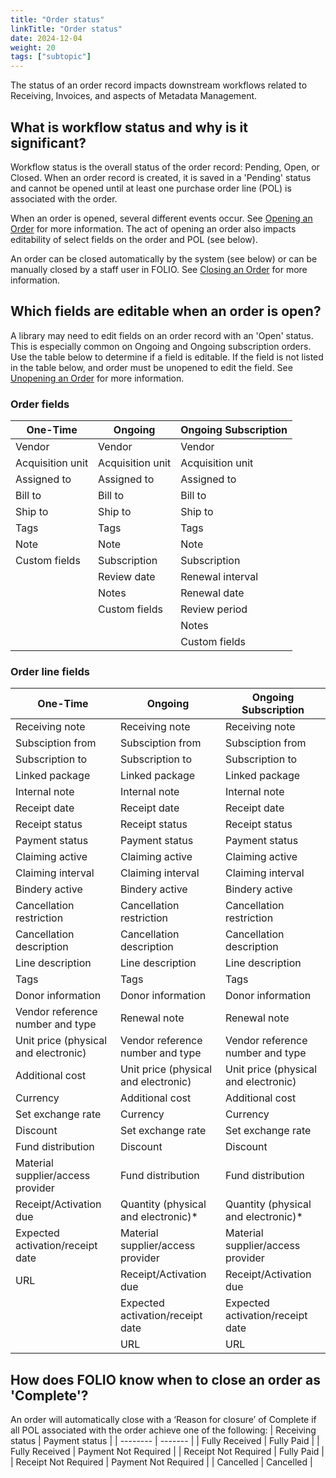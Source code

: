 ```yaml
---
title: "Order status"
linkTitle: "Order status"
date: 2024-12-04
weight: 20
tags: ["subtopic"]
---
```


The status of an order record impacts downstream workflows related to Receiving, Invoices, and aspects of Metadata Management.

## What is workflow status and why is it significant?
Workflow status is the overall status of the order record: Pending, Open, or Closed. When an order record is created, it is saved in a 'Pending' status and cannot be opened until at least one purchase order line (POL) is associated with the order.

When an order is opened, several different events occur. See [Opening an Order](../../orders/#opening-an-order) for more information. The act of opening an order also impacts editability of select fields on the order and POL (see below).

An order can be closed automatically by the system (see below) or can be manually closed by a staff user in FOLIO. See [Closing an Order](../../orders/#closing-an-order) for more information.

## Which fields are editable when an order is open?
A library may need to edit fields on an order record with an 'Open' status. This is especially common on Ongoing and Ongoing subscription orders. Use the table below to determine if a field is editable. If the field is not listed in the table below, and order must be unopened to edit the field. See [Unopening an Order](../../orders/#unopening-an-order) for more information.

### Order fields
| One-Time   | Ongoing | Ongoing Subscription |
| -------- | ------- | ------- |
| Vendor |  Vendor   |  Vendor   |
| Acquisition unit |   Acquisition unit   |  Acquisition unit   |
| Assigned to |   Assigned to   |   Assigned to   |
| Bill to   |  Bill to   |  Bill to   |
| Ship to  |   Ship to   |  Ship to   |
| Tags  |  Tags  |  Tags  |
| Note  |  Note   |  Note  |
| Custom fields  |  Subscription  |  Subscription  |
|   |  Review date  |  Renewal interval  |
|   |  Notes |  Renewal date  |
|   |  Custom fields |  Review period  |
|   |   |  Notes |
|   |   |  Custom fields  |

### Order line fields
| One-Time   | Ongoing | Ongoing Subscription |
| -------- | ------- | ------- |
| Receiving note |  Receiving note    |  Receiving note    |
| Subsciption from |   Subsciption from   |   Subsciption from  |
| Subscription to   |  Subscription to    |  Subscription to    |
| Linked package  |   Linked package   |   Linked package  |
| Internal note  |  Internal note  |  Internal note  |
| Receipt date  |  Receipt date  | Receipt date   |
| Receipt status  | Receipt status    |   Receipt status  |
| Payment status  | Payment status    |  Payment status   |
| Claiming active  |  Claiming active   |  Claiming active   |
| Claiming interval  |  Claiming interval   |  Claiming interval   |
| Bindery active  |  Bindery active   |  Bindery active   |
| Cancellation restriction  | Cancellation restriction   |  Cancellation restriction   |
| Cancellation description  | Cancellation description   |  Cancellation description  |
| Line description  |  Line description  |  Line description  |
| Tags  |  Tags  |  Tags  |
| Donor information  | Donor information   | Donor information  |
| Vendor reference number and type  |  Renewal note  | Renewal note   |
| Unit price (physical and electronic)  | Vendor reference number and type   |  Vendor reference number and type  |
| Additional cost  |  Unit price (physical and electronic)  |  Unit price (physical and electronic)  |
| Currency  |  Additional cost  |  Additional cost  |
| Set exchange rate  |  Currency  |  Currency  |
| Discount  |  Set exchange rate   |  Set exchange rate   |
| Fund distribution |  Discount  |   Discount |
| Material supplier/access provider  |  Fund distribution  | Fund distribution   |
|  Receipt/Activation due |  Quantity (physical and electronic)*  |  Quantity (physical and electronic)*  |
| Expected activation/receipt date |  Material supplier/access provider  |  Material supplier/access provider  |
| URL  | Receipt/Activation due   |  Receipt/Activation due  |
|  | Expected activation/receipt date   |  Expected activation/receipt date  |
|  | URL   |  URL  |

## How does FOLIO know when to close an order as 'Complete'?
An order will automatically close with a ‘Reason for closure’ of Complete if all POL associated with the order achieve one of the following:
| Receiving status   | Payment status |
| -------- | ------- |
| Fully Received  | Fully Paid    |
| Fully Received | Payment Not Required     |
| Receipt Not Required   | Fully Paid    |
| Receipt Not Required   | Payment Not Required    |
| Cancelled  | Cancelled    |
